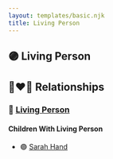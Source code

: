 ```yaml
---
layout: templates/basic.njk
title: Living Person
---
```

## 🟣 Living Person

## 👩‍❤️‍👨 Relationships

### 🔵 [Living Person](/people/9/92413984)

#### Children With Living Person
* 🟣 [Sarah Hand](/people/7/75255100)